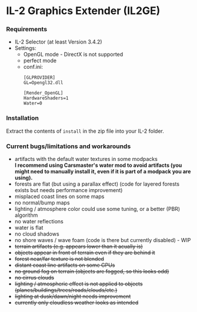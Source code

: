 # IL-2 Graphics Extender (IL2GE)

### Requirements
- IL-2 Selector (at least Version 3.4.2)
- Settings:
   - OpenGL mode - DirectX is not supported
   - perfect mode
   - conf.ini:
      ```
      [GLPROVIDER]
      GL=Opengl32.dll
      ```
      ```
      [Render_OpenGL]  
      HardwareShaders=1  
      Water=0
      ```

### Installation
Extract the contents of `install` in the zip file into your IL-2 folder.

### Current bugs/limitations and workarounds
- artifacts with the default water textures in some modpacks  
  **I recommend using Carsmaster's water mod to avoid artifacts (you might need to manually install it, even if it is part of a modpack you are using).**
- forests are flat (but using a parallax effect) (code for layered forests exists but needs performance improvement)
- misplaced coast lines on some maps
- no normal/bump maps
- lighting / atmosphere color could use some tuning, or a better (PBR) algorithm
- no water reflections
- water is flat
- no cloud shadows
- no shore waves / wave foam (code is there but currently disabled) - WIP
- ~~terrain artifacts (e.g. appears lower than it acually is)~~
- ~~objects appear in front of terrain even if they are behind it~~
- ~~forest near/far texture is not blended~~
- ~~distant coast line artifacts on some GPUs~~
- ~~no ground fog on terrain (objects are fogged, so this looks odd)~~
- ~~no cirrus clouds~~
- ~~lighting / atmospheric effect is not applied to objects (planes/buildings/trees/roads/clouds/etc.)~~
- ~~lighting at dusk/dawn/night needs improvement~~
- ~~currently only cloudless weather looks as intended~~

